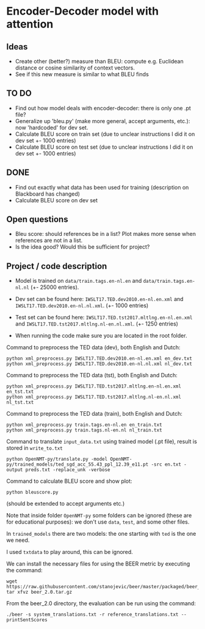 # Encoder-Decoder model with attention

## Ideas
- Create other (better?) measure than BLEU: compute e.g. Euclidean distance or cosine similarity of context vectors.
- See if this new measure is similar to what BLEU finds

## TO DO
- Find out how model deals with encoder-decoder: there is only one .pt file?
- Generalize up 'bleu.py' (make more general, accept arguments, etc.): now 'hardcoded' for dev set.
- Calculate BLEU score on train set (due to unclear instructions I did it on dev set +- 1000 entries)
- Calculate BLEU score on test set (due to unclear instructions I did it on dev set +- 1000 entries)

## DONE
- Find out exactly what data has been used for training (description on Blackboard has changed)
- Calculate BLEU score on dev set

## Open questions
- Bleu score: should references be in a list? Plot makes more sense when references are not in a list.
- Is the idea good? Would this be sufficient for project?

## Project / code description
- Model is trained on `data/train.tags.en-nl.en` and `data/train.tags.en-nl.nl` (+- 25000 entries).
- Dev set can be found here: `IWSLT17.TED.dev2010.en-nl.en.xml` and `IWSLT17.TED.dev2010.en-nl.nl.xml`. (+- 1000 entries)
- Test set can be found here: `IWSLT17.TED.tst2017.mltlng.en-nl.en.xml` and `IWSLT17.TED.tst2017.mltlng.nl-en.nl.xml`. (+- 1250 entries) 


- When running the code make sure you are located in the root folder.

Command to preprocess the TED data (dev), both English and Dutch:
```
python xml_preprocess.py IWSLT17.TED.dev2010.en-nl.en.xml en_dev.txt
python xml_preprocess.py IWSLT17.TED.dev2010.en-nl.nl.xml nl_dev.txt
```
Command to preprocess the TED data (tst), both English and Dutch:
```
python xml_preprocess.py IWSLT17.TED.tst2017.mltlng.en-nl.en.xml en_tst.txt
python xml_preprocess.py IWSLT17.TED.tst2017.mltlng.nl-en.nl.xml nl_tst.txt
```
Command to preprocess the TED data (train), both English and Dutch:
```
python xml_preprocess.py train.tags.en-nl.en en_train.txt
python xml_preprocess.py train.tags.nl-en.nl nl_train.txt
```



Command to translate `input_data.txt` using trained model (.pt file), result is stored in `write_to.txt`
```
python OpenNMT-py/translate.py -model OpenNMT-py/trained_models/ted_sgd_acc_55.43_ppl_12.39_e11.pt -src en.txt -output preds.txt -replace_unk -verbose
```

Command to calculate BLEU score and show plot:
```
python bleuscore.py
```
(should be extended to accept arguments etc.)

Note that inside folder `OpenNMT-py` some folders can be ignored (these are for educational purposes): we don't use `data`, `test`, and some other files. 

In `trained_models` there are two models: the one starting with `ted` is the one we need.

I used `txtdata` to play around, this can be ignored.

We can install the necessary files for using the BEER metric by executing the command:

```
wget https://raw.githubusercontent.com/stanojevic/beer/master/packaged/beer_2.0.tar.gz
tar xfvz beer_2.0.tar.gz
```

From the beer_2.0 directory, the evaluation can be run using the command:

```
./beer -s system_translations.txt -r reference_translations.txt --printSentScores
```

